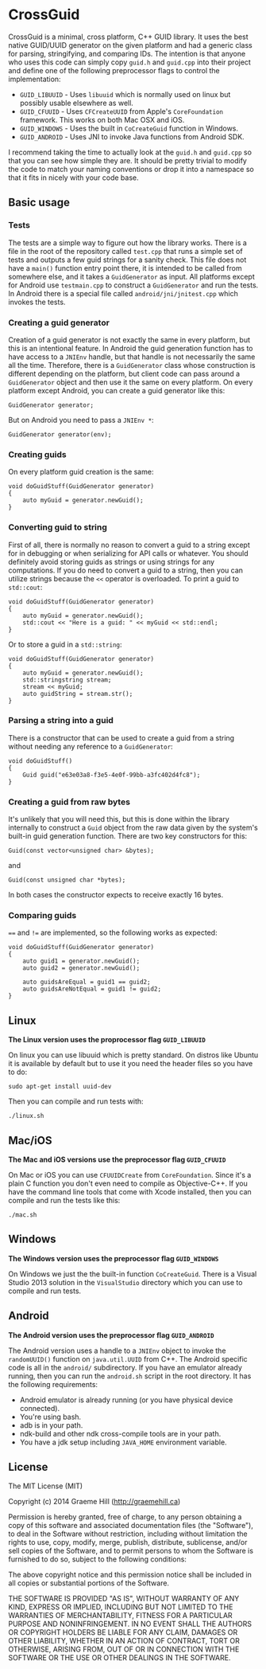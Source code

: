 # CrossGuid

CrossGuid is a minimal, cross platform, C++ GUID library. It uses the best
native GUID/UUID generator on the given platform and had a generic class for
parsing, stringifying, and comparing IDs. The intention is that anyone who
uses this code can simply copy `guid.h` and `guid.cpp` into their project and
define one of the following preprocessor flags to control the implementation:

* `GUID_LIBUUID` - Uses `libuuid` which is normally used on linux but possibly
  usable elsewhere as well.
* `GUID_CFUUID` - Uses `CFCreateUUID` from Apple's `CoreFoundation` framework.
  This works on both Mac OSX and iOS.
* `GUID_WINDOWS` - Uses the built in `CoCreateGuid` function in Windows.
* `GUID_ANDROID` - Uses JNI to invoke Java functions from Android SDK.

I recommend taking the time to actually look at the `guid.h` and `guid.cpp` so
that you can see how simple they are. It should be pretty trivial to modify
the code to match your naming conventions or drop it into a namespace so that it
fits in nicely with your code base.

## Basic usage

### Tests

The tests are a simple way to figure out how the library works. There is a file
in the root of the repository called `test.cpp` that runs a simple set of tests
and outputs a few guid strings for a sanity check. This file does not have a
`main()` function entry point there, it is intended to be called from somewhere
else, and it takes a `GuidGenerator` as input. All platforms except for Android
use `testmain.cpp` to construct a `GuidGenerator` and run the tests. In Android
there is a special file called `android/jni/jnitest.cpp` which invokes the
tests.

### Creating a guid generator

Creation of a guid generator is not exactly the same in every platform, but
this is an intentional feature. In Android the guid generation function has to
have access to a `JNIEnv` handle, but that handle is not necessarily the same
all the time. Therefore, there is a `GuidGenerator` class whose construction is
different depending on the platform, but client code can pass around a
`GuidGenerator` object and then use it the same on every platform. On every
platform except Android, you can create a guid generator like this:

    GuidGenerator generator;

But on Android you need to pass a `JNIEnv *`:

    GuidGenerator generator(env);

### Creating guids

On every platform guid creation is the same:

    void doGuidStuff(GuidGenerator generator)
    {
        auto myGuid = generator.newGuid();
    }

### Converting guid to string

First of all, there is normally no reason to convert a guid to a string except
for in debugging or when serializing for API calls or whatever. You should
definitely avoid storing guids as strings or using strings for any
computations. If you do need to convert a guid to a string, then you can
utilize strings because the `<<` operator is overloaded. To print a guid to
`std::cout`:

    
    void doGuidStuff(GuidGenerator generator)
    {
        auto myGuid = generator.newGuid();
        std::cout << "Here is a guid: " << myGuid << std::endl;
    }

Or to store a guid in a `std::string`:

    void doGuidStuff(GuidGenerator generator)
    {
        auto myGuid = generator.newGuid();
        std::stringstring stream;
        stream << myGuid;
        auto guidString = stream.str();
    }

### Parsing a string into a guid

There is a constructor that can be used to create a guid from a string without
needing any reference to a `GuidGenerator`:

    void doGuidStuff()
    {
        Guid guid("e63e03a8-f3e5-4e0f-99bb-a3fc402d4fc8");
    }

### Creating a guid from raw bytes

It's unlikely that you will need this, but this is done within the library
internally to construct a `Guid` object from the raw data given by the system's
built-in guid generation function. There are two key constructors for this:

    Guid(const vector<unsigned char> &bytes);

and

    Guid(const unsigned char *bytes);

In both cases the constructor expects to receive exactly 16 bytes.

### Comparing guids

`==` and `!=` are implemented, so the following works as expected:

    void doGuidStuff(GuidGenerator generator)
    {
        auto guid1 = generator.newGuid();
        auto guid2 = generator.newGuid();
        
        auto guidsAreEqual = guid1 == guid2;
        auto guidsAreNotEqual = guid1 != guid2;
    }

## Linux

**The Linux version uses the proprocessor flag `GUID_LIBUUID`**

On linux you can use libuuid which is pretty standard. On distros like Ubuntu
it is available by default but to use it you need the header files so you have
to do:

    sudo apt-get install uuid-dev

Then you can compile and run tests with:

    ./linux.sh

## Mac/iOS

**The Mac and iOS versions use the preprocessor flag `GUID_CFUUID`**

On Mac or iOS you can use `CFUUIDCreate` from `CoreFoundation`. Since it's a
plain C function you don't even need to compile as Objective-C++. If you have
the command line tools that come with Xcode installed, then you can compile and
run the tests like this:

    ./mac.sh

## Windows

**The Windows version uses the preprocessor flag `GUID_WINDOWS`**

On Windows we just the the built-in function `CoCreateGuid`. There is a Visual
Studio 2013 solution in the `VisualStudio` directory which you can use to
compile and run tests.

## Android

**The Android version uses the preprocessor flag `GUID_ANDROID`**

The Android version uses a handle to a `JNIEnv` object to invoke the
`randomUUID()` function on `java.util.UUID` from C++. The Android specific code
is all in the `android/` subdirectory. If you have an emulator already running,
then you can run the `android.sh` script in the root directory. It has the
following requirements:

* Android emulator is already running (or you have physical device connected).
* You're using bash.
* adb is in your path.
* ndk-build and other ndk cross-compile tools are in your path.
* You have a jdk setup including `JAVA_HOME` environment variable.

## License

The MIT License (MIT)

Copyright (c) 2014 Graeme Hill (http://graemehill.ca)

Permission is hereby granted, free of charge, to any person obtaining a copy
of this software and associated documentation files (the "Software"), to deal
in the Software without restriction, including without limitation the rights
to use, copy, modify, merge, publish, distribute, sublicense, and/or sell
copies of the Software, and to permit persons to whom the Software is
furnished to do so, subject to the following conditions:

The above copyright notice and this permission notice shall be included in
all copies or substantial portions of the Software.

THE SOFTWARE IS PROVIDED "AS IS", WITHOUT WARRANTY OF ANY KIND, EXPRESS OR
IMPLIED, INCLUDING BUT NOT LIMITED TO THE WARRANTIES OF MERCHANTABILITY,
FITNESS FOR A PARTICULAR PURPOSE AND NONINFRINGEMENT. IN NO EVENT SHALL THE
AUTHORS OR COPYRIGHT HOLDERS BE LIABLE FOR ANY CLAIM, DAMAGES OR OTHER
LIABILITY, WHETHER IN AN ACTION OF CONTRACT, TORT OR OTHERWISE, ARISING FROM,
OUT OF OR IN CONNECTION WITH THE SOFTWARE OR THE USE OR OTHER DEALINGS IN
THE SOFTWARE.
